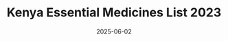 ---
title: "Kenya Essential Medicines List 2023"
description: "This contains the medicine name, dose-form and strenght/size"
date: "2025-06-02"
size: "65KB"
records: "1336 entries"
format: ["CSV"]
timespan: "2023"
source: ""
documentation: "docs/Kenya Essential Medicines List 2023.pdf"
download: "data/keml_clean.csv"
tags: ["medicines"]
---